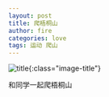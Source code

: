 ```yaml
---
layout: post
title: 爬梧桐山
author: fire
categories: love 
tags: 运动 爬山
---
```


![title](http://image.sideproject.cn/title/title_016.jpg){:class="image-title"}

和同学一起爬梧桐山
